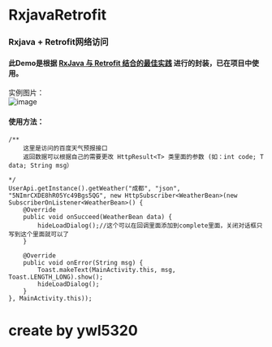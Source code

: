 # RxjavaRetrofit
### Rxjava + Retrofit网络访问<br/>
#### 此Demo是根据 <a href="http://gank.io/post/56e80c2c677659311bed9841">RxJava 与 Retrofit 结合的最佳实践</a> 进行的封装，已在项目中使用。

实例图片：<br/>
![image](https://github.com/wanliyang1990/RxjavaRetrofit/blob/master/imgs/weather.gif)<br/>

#### 使用方法：

    /**
        这里是访问的百度天气预报接口
        返回数据可以根据自己的需要更改 HttpResult<T> 类里面的参数 (如：int code; T data; String msg）
        
    */
    UserApi.getInstance().getWeather("成都", "json", "5NImrCXDE8hR05Yc49Bgs5QG", new HttpSubscriber<WeatherBean>(new SubscriberOnListener<WeatherBean>() {
        @Override
        public void onSucceed(WeatherBean data) {
            hideLoadDialog();//这个可以在回调里面添加到complete里面，关闭对话框只写到这个里面就可以了
        }
    
        @Override
        public void onError(String msg) {
            Toast.makeText(MainActivity.this, msg, Toast.LENGTH_LONG).show();
            hideLoadDialog();
        }
    }, MainActivity.this));
    

# create by ywl5320